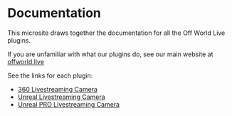 # Documentation

This microsite draws together the documentation
for all the Off World Live plugins.

If you are unfamiliar with what our plugins do, see our
main website at [offworld.live](https://offworld.live)

See the links for each plugin:

* [360 Livestreaming Camera](./360-camera/README.md)
* [Unreal Livestreaming Camera](./unreal-livestreaming-camera/README.md)
* [Unreal PRO Livestreaming Camera](./livestreaming-camera-pro/README.md)

